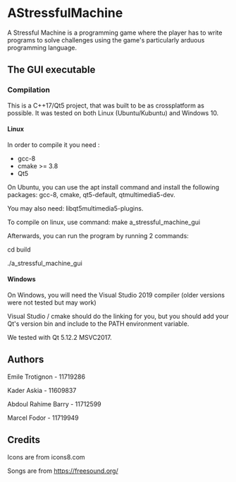 # AStressfulMachine

A Stressful Machine is a programming game where the player has to write programs to solve challenges using the game's particularly arduous programming language.

## The GUI executable

### Compilation

This is a C++17/Qt5 project, that was built to be as crossplatform as possible.
It was tested on both Linux (Ubuntu/Kubuntu) and Windows 10.

#### Linux

In order to compile it you need :
  - gcc-8
  - cmake >= 3.8
  - Qt5

On Ubuntu, you can use the apt install command and install the following packages: gcc-8, cmake, qt5-default, qtmultimedia5-dev.

You may also need: libqt5multimedia5-plugins.

To compile on linux, use command: make a_stressful_machine_gui

Afterwards, you can run the program by running 2 commands: 

cd build

./a_stressful_machine_gui

#### Windows

On Windows, you will need the Visual Studio 2019 compiler (older versions were not tested but may work)

Visual Studio / cmake should do the linking for you, but you should add your Qt's version bin and include to the PATH environment variable.

We tested with Qt 5.12.2 MSVC2017.

##

## Authors

Emile Trotignon - 11719286

Kader Askia - 11609837

Abdoul Rahime Barry - 11712599

Marcel Fodor - 11719949

## Credits

Icons are from icons8.com

Songs are from https://freesound.org/
